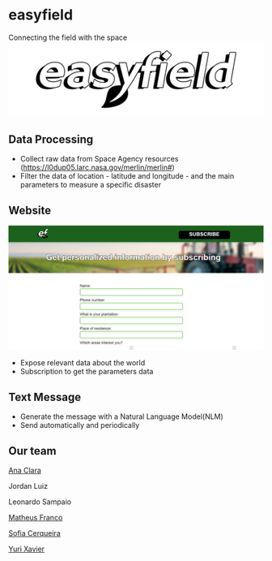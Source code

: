 # easyfield 
Connecting the field with the space <img src="https://github.com/anacsalves/easyfield/blob/main/img/easyfieldLogo.png"/>
## Data Processing
* Collect raw data from Space Agency resources (https://l0dup05.larc.nasa.gov/merlin/merlin#)<br>
* Filter the data of location - latitude and longitude - and the main parameters to measure a specific disaster
## Website
 <img src="https://github.com/anacsalves/easyfield/blob/main/img/oursite.png"  />

 
* Expose relevant data about the world
* Subscription to get the parameters data 

## Text Message
* Generate the message with a Natural Language Model(NLM) 
* Send automatically and periodically

## Our team
<a href="https://www.linkedin.com/in/ana-clara-souza-alves-0a2a88210/">Ana Clara</a> 


Jordan Luiz


Leonardo Sampaio


<a href="https://www.linkedin.com/in/matheus-franco-7957b9243/">Matheus Franco</a> 


<a href="https://www.linkedin.com/in/sofia-cerqueira-35a2291ba/">Sofia Cerqueira</a> 


<a href="https://www.linkedin.com/in/yuri-xavier-25795b199/">Yuri Xavier</a> <br>




